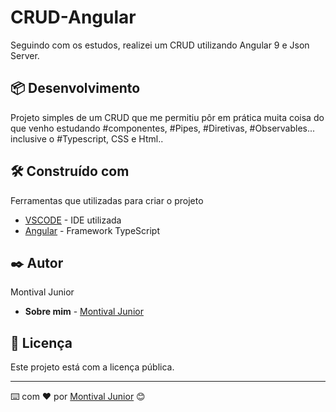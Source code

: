 # CRUD-Angular

Seguindo com os estudos, realizei um CRUD utilizando Angular 9 e Json Server.


## 📦 Desenvolvimento

 Projeto simples de um CRUD que me permitiu pôr em prática muita coisa do que venho estudando #componentes, #Pipes, #Diretivas, #Observables... inclusive o #Typescript, CSS e Html..

## 🛠️ Construído com

Ferramentas que utilizadas para criar o projeto

* [VSCODE](https://code.visualstudio.com/) - IDE utilizada
* [Angular](https://angular.io/) - Framework TypeScript

## ✒️ Autor

Montival Junior

* **Sobre mim** -  [Montival Junior](https://monthalcantara.github.io/)


## 📄 Licença

Este projeto está com a licença pública.



---
⌨️ com ❤️ por [Montival Junior](/https://github.com/MonthAlcantara) 😊
